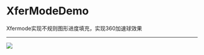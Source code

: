 # XferModeDemo
Xfermode实现不规则图形进度填充，实现360加速球效果

------------------

![](https://github.com/guodongxiaren/ImageCache/raw/master/Logo/foryou.gif)  
